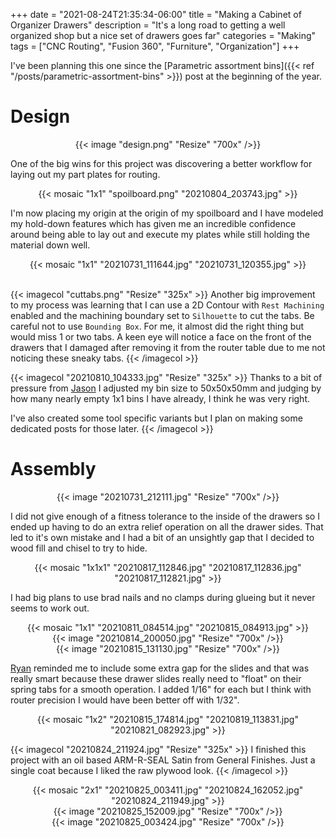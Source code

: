 +++
date = "2021-08-24T21:35:34-06:00"
title = "Making a Cabinet of Organizer Drawers"
description = "It's a long road to getting a well organized shop but a nice set of drawers goes far"
categories = "Making"
tags = ["CNC Routing", "Fusion 360", "Furniture", "Organization"]
+++

I've been planning this one since the [Parametric assortment bins]({{< ref "/posts/parametric-assortment-bins" >}}) post at the beginning of the year.

# Design

<center>
  {{< image "design.png" "Resize" "700x" />}}
</center>

One of the big wins for this project was discovering a better workflow for laying out my part plates for routing.

<center>
  {{< mosaic "1x1" "spoilboard.png" "20210804_203743.jpg" >}}
</center>

I'm now placing my origin at the origin of my spoilboard and I have modeled my hold-down features which has given me an incredible confidence around being able to lay out and execute my plates while still holding the material down well.

<center>
  {{< mosaic "1x1" "20210731_111644.jpg" "20210731_120355.jpg" >}}
</center>

<br/>

{{< imagecol "cuttabs.png" "Resize" "325x" >}}
  Another big improvement to my process was learning that I can use a 2D Contour with `Rest Machining` enabled and the machining boundary set to `Silhouette` to cut the tabs. Be careful not to use `Bounding Box`. For me, it almost did the right thing but would miss 1 or two tabs. A keen eye will notice a face on the front of the drawers that I damaged after removing it from the router table due to me not noticing these sneaky tabs.
{{< /imagecol >}}

{{< imagecol "20210810_104333.jpg" "Resize" "325x" >}}
  Thanks to a bit of pressure from [Jason](https://accidental.engineering/) I adjusted my bin size to 50x50x50mm and judging by how many nearly empty 1x1 bins I have already, I think he was very right.

  I've also created some tool specific variants but I plan on making some dedicated posts for those later.
{{< /imagecol >}}

# Assembly

<center>
  {{< image "20210731_212111.jpg" "Resize" "700x" />}}
</center>

I did not give enough of a fitness tolerance to the inside of the drawers so I ended up having to do an extra relief operation on all the drawer sides. That led to it's own mistake and I had a bit of an unsightly gap that I decided to wood fill and chisel to try to hide.

<center>
  {{< mosaic "1x1x1" "20210817_112846.jpg" "20210817_112836.jpg" "20210817_112821.jpg" >}}
</center>

I had big plans to use brad nails and no clamps during glueing but it never seems to work out.

<center>
  {{< mosaic "1x1" "20210811_084514.jpg" "20210815_084913.jpg" >}}
</center>

<center>
  {{< image "20210814_200050.jpg" "Resize" "700x" />}}
</center>

<center>
  {{< image "20210815_131130.jpg" "Resize" "700x" />}}
</center>

[Ryan](https://www.linkedin.com/in/kramerryan/) reminded me to include some extra gap for the slides and that was really smart because these drawer slides really need to "float" on their spring tabs for a smooth operation. I added 1/16" for each but I think with router precision I would have been better off with 1/32".

<center>
  {{< mosaic "1x2" "20210815_174814.jpg" "20210819_113831.jpg" "20210821_082923.jpg" >}}
</center>

{{< imagecol "20210824_211924.jpg" "Resize" "325x" >}}
  I finished this project with an oil based ARM-R-SEAL Satin from General Finishes. Just a single coat because I liked the raw plywood look.
{{< /imagecol >}}

<center>
  {{< mosaic "2x1" "20210825_003411.jpg" "20210824_162052.jpg" "20210824_211949.jpg" >}}
</center>

<center>
  {{< image "20210825_152009.jpg" "Resize" "700x" />}}
</center>

<center>
  {{< image "20210825_003424.jpg" "Resize" "700x" />}}
</center>
